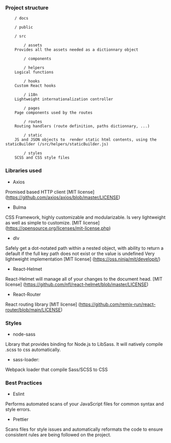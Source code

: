 ### Project structure

````
    / docs
    
    / public

    / src
    
        / assets
    Provides all the assets needed as a dictionnary object

        / components
        
        / helpers
    Logical functions
     
        / hooks
    Custom React hooks
    
        / i18n
    Lightweight internationalization controller
    
        / pages
    Page components used by the routes

        / routes
    Routing handlers (route definition, paths dictionnary, ...)

        / static
    JS and JSON objects to  render static html contents, using the staticBuilder (/src/helpers/staticBuilder.js)

        / styles
    SCSS and CSS style files

````

### Libraries used

- Axios

Promised based HTTP client
[MIT license] (https://github.com/axios/axios/blob/master/LICENSE)

- Bulma

CSS Framework, highly customizable and modularizable.
Is very lightweight as well as simple to customize.
[MIT license] (https://opensource.org/licenses/mit-license.php)

- dlv

Safely get a dot-notated path within a nested object, with ability to return a
default if the full key path does not exist or the value is undefined
Very lightweight implementation
[MIT license] (https://oss.ninja/mit/developit/)

- React-Helmet

React-Helmet will manage all of your changes to the document head.
[MIT license] (https://github.com/nfl/react-helmet/blob/master/LICENSE)

- React-Router

React routing library
[MIT license] (https://github.com/remix-run/react-router/blob/main/LICENSE)

### Styles

- node-sass

Library that provides binding for Node.js to LibSass.
It will natively compile .scss to css automatically.

- sass-loader:

Webpack loader that compile Sass/SCSS to CSS

### Best Practices

- Eslint

Performs automated scans of your JavaScript files for common syntax and style errors.

- Prettier

Scans files for style issues and automatically reformats the code to ensure 
consistent rules are being followed on the project.